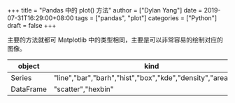 +++
title = "Pandas 中的 plot() 方法"
author = ["Dylan Yang"]
date = 2019-07-31T16:29:00+08:00
tags = ["pandas", "plot"]
categories = ["Python"]
draft = false
+++

主要的方法就都可 Matplotlib 中的类型相同，主要是可以非常容易的绘制对应的图像。

| object    | kind                                                          |
|-----------|---------------------------------------------------------------|
| Series    | "line","bar","barh","hist","box","kde","density","area","pie" |
| DataFrame | "scatter","hexbin"                                            |
